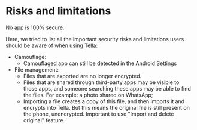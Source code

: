 # Risks and limitations

No app is 100% secure.&#x20;

Here, we tried to list all the important security risks and limitations users should be aware of when using Tella:

* Camouflage:
  * Camouflaged app can still be detected in the Android Settings
* File management:
  * Files that are exported are no longer encrypted.
  * Files that are shared through third-party apps may be visible to those apps, and someone searching these apps may be able to find the files. For example: a photo shared on WhatsApp;&#x20;
  * Importing a file creates a copy of this file, and then imports it and encrypts into Tella. But this means the original file is still present on the phone, unencrypted. Important to use "Import and delete original" feature.&#x20;

